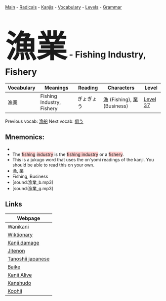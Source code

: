 <style> bigfont {font-size: 100px}</style>
[Main](../README.md) -
[Radicals](../radicals.md) -
[Kanjis](../kanjis.md) -
[Vocabulary](../vocabulary.md) -
[Levels](../levels.md) -
[Grammar](../grammar.md)
# <bigfont> 漁業</bigfont> - Fishing Industry, Fishery 

| Vocabulary | Meanings | Reading | Characters | Level |
| --- | --- | --- | --- | --- |
| 漁業 | Fishing Industry, Fishery | ぎょぎょう |  [漁](../kanjis/漁.md) (Fishing), [業](../kanjis/業.md) (Business) | [Level 37](../levels/wk_level37.md) |

Previous vocab: [漁船](漁船.md) Next vocab: [償う](償う.md) 

## Mnemonics:

* 
* The <span style="background-color:#ffcccb"> fishing</span> <span style="background-color:#ffcccb"> industry</span> is the <span style="background-color:#ffcccb"> fishing industry</span> or a <span style="background-color:#ffcccb"> fishery</span>.
* This is a jukugo word that uses the on'yomi readings of the kanji. You should be able to read this on your own.
* 漁, 業
* Fishing, Business
* [sound:漁業_b.mp3]
* [sound:漁業_g.mp3]


## Links 

| Webpage |
| --- |
| [Wanikani          ](https://www.wanikani.com/kanji/漁業) |
| [Wiktionary        ](https://en.wiktionary.org/wiki/漁業) |
| [Kanji damage      ](http://www.kanjidamage.com/kanji/search?utf8=✓&q=漁業) |
| [Jitenon           ](https://jitenon.com/kanji/漁業) |
| [Tanoshii japanese ](https://www.tanoshiijapanese.com/dictionary/kanji.cfm?k=漁業) |
| [Baike             ](https://baike.baidu.com/item/漁業) |
| [Kanji Alive       ](https://app.kanjialive.com/漁業) |
| [Kanshudo          ](https://www.kanshudo.com/searchmn?q=漁業) |
| [Koohii            ](https://kanji.koohii.com/study/kanji/漁業) |
